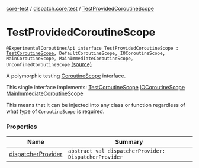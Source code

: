 [core-test](../../index.md) / [dispatch.core.test](../index.md) / [TestProvidedCoroutineScope](./index.md)

# TestProvidedCoroutineScope

`@ExperimentalCoroutinesApi interface TestProvidedCoroutineScope : `[`TestCoroutineScope`](https://kotlin.github.io/kotlinx.coroutines/kotlinx-coroutines-core/kotlinx.coroutines.test/-test-coroutine-scope/index.html)`, DefaultCoroutineScope, IOCoroutineScope, MainCoroutineScope, MainImmediateCoroutineScope, UnconfinedCoroutineScope` [(source)](https://github.com/RBusarow/Dispatch/tree/master/core-test/src/main/java/dispatch/core/test/TestProvidedCoroutineScope.kt#L38)

A polymorphic testing [CoroutineScope](https://kotlin.github.io/kotlinx.coroutines/kotlinx-coroutines-core/kotlinx.coroutines/-coroutine-scope/index.html) interface.

This single interface implements:
[TestCoroutineScope](#)
[IOCoroutineScope](#)
[MainImmediateCoroutineScope](#)

This means that it can be injected into any class or function
regardless of what type of `CoroutineScope` is required.

### Properties

| Name | Summary |
|---|---|
| [dispatcherProvider](dispatcher-provider.md) | `abstract val dispatcherProvider: DispatcherProvider` |
